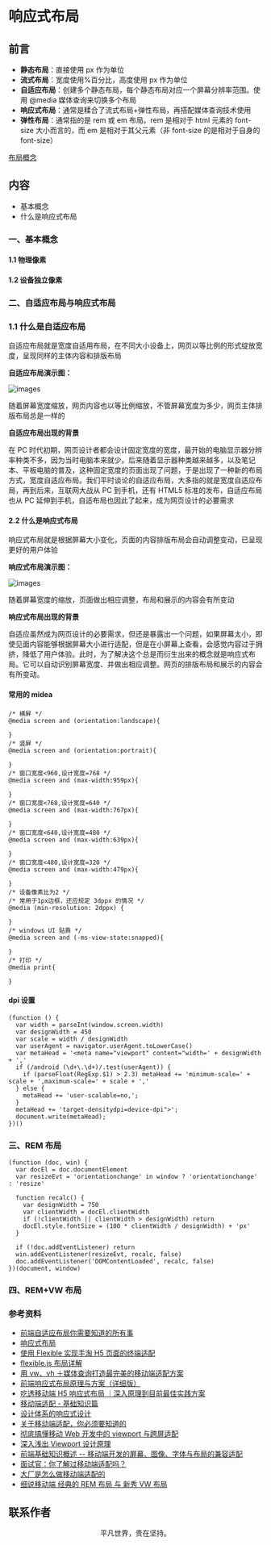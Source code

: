# 响应式布局

## 前言

- **静态布局**：直接使用 px 作为单位
- **流式布局**：宽度使用%百分比，高度使用 px 作为单位
- **自适应布局**：创建多个静态布局，每个静态布局对应一个屏幕分辨率范围。使用 @media 媒体查询来切换多个布局
- **响应式布局**：通常是糅合了流式布局+弹性布局，再搭配媒体查询技术使用
- **弹性布局**：通常指的是 rem 或 em 布局。rem 是相对于 html 元素的 font-size 大小而言的，而 em 是相对于其父元素（非 font-size 的是相对于自身的 font-size）

[布局概念](https://www.cnblogs.com/zhuzhenwei918/p/7147303.html)

## 内容

- 基本概念
- 什么是响应式布局

### 一、基本概念

#### 1.1 物理像素

#### 1.2 设备独立像素

### 二、自适应布局与响应式布局

### 1.1 什么是自适应布局

自适应布局就是宽度自适用布局，在不同大小设备上，网页以等比例的形式绽放宽度，呈现同样的主体内容和排版布局

**自适应布局演示图：**

![images](responsive01.gif)

随着屏幕宽度缩放，网页内容也以等比例缩放，不管屏幕宽度为多少，网页主体排版布局总是一样的

**自适应布局出现的背景**

在 PC 时代初期，网页设计者都会设计固定宽度的宽度，最开始的电脑显示器分辨率种类不多，因为当时电脑本来就少。后来随着显示器种类越来越多，以及笔记本、平板电脑的普及，这种固定宽度的页面出现了问题，于是出现了一种新的布局方式，宽度自适应布局。我们平时谈论的自适应布局，大多指的就是宽度自适应布局，再到后来，互联网大战从 PC 到手机，还有 HTML5 标准的发布，自适应布局也从 PC 延伸到手机，自适布局也因此了起来，成为网页设计的必要需求

#### 2.2 什么是响应式布局

响应式布局就是根据屏幕大小变化，页面的内容排版布局会自动调整变动，已呈现更好的用户体验

**响应式布局演示图：**

![images](responsive02.gif)

随着屏幕宽度的缩放，页面做出相应调整，布局和展示的内容会有所变动

**响应式布局出现的背景**

自适应虽然成为网页设计的必要需求，但还是暴露出一个问题，如果屏幕太小，即使见面内容能够根据屏幕大小进行适配，但是在小屏幕上查看，会感觉内容过于拥挤，降低了用户体验。此时，为了解决这个总是而衍生出来的概念就是响应式布局。它可以自动识别屏幕宽度、并做出相应调整。网页的排版布局和展示的内容会有所变动。

#### 常用的 midea

```
/* 横屏 */
@media screen and (orientation:landscape){

}
/* 竖屏 */
@media screen and (orientation:portrait){

}
/* 窗口宽度<960,设计宽度=768 */
@media screen and (max-width:959px){

}
/* 窗口宽度<768,设计宽度=640 */
@media screen and (max-width:767px){

}
/* 窗口宽度<640,设计宽度=480 */
@media screen and (max-width:639px){

}
/* 窗口宽度<480,设计宽度=320 */
@media screen and (max-width:479px){

}
/* 设备像素比为2 */
/* 常用于1px边框，还应规定 3dppx 的情况 */
@media (min-resolution: 2dppx) {

}
/* windows UI 贴靠 */
@media screen and (-ms-view-state:snapped){

}
/* 打印 */
@media print{

}
```

#### dpi 设置

```
(function () {
  var width = parseInt(window.screen.width)
  var designWidth = 450
  var scale = width / designWidth
  var userAgent = navigator.userAgent.toLowerCase()
  var metaHead = '<meta name="viewport" content="width=' + designWidth + ','
  if (/android (\d+\.\d+)/.test(userAgent)) {
    if (parseFloat(RegExp.$1) > 2.3) metaHead += 'minimum-scale=' + scale + ',maximum-scale=' + scale + ','
  } else {
    metaHead += 'user-scalable=no,';
  }
  metaHead += 'target-densitydpi=device-dpi">';
  document.write(metaHead);
})()
```

### 三、REM 布局

```
(function (doc, win) {
  var docEl = doc.documentElement
  var resizeEvt = 'orientationchange' in window ? 'orientationchange' : 'resize'

  function recalc() {
    var designWidth = 750
    var clientWidth = docEl.clientWidth
    if (!clientWidth || clientWidth > designWidth) return
    docEl.style.fontSize = (100 * clientWidth / designWidth) + 'px'
  }

  if (!doc.addEventListener) return
  win.addEventListener(resizeEvt, recalc, false)
  doc.addEventListener('DOMContentLoaded', recalc, false)
})(document, window)
```

### 四、REM+VW 布局

### 参考资料

- [前端自适应布局你需要知道的所有事](https://mp.weixin.qq.com/s/Z4sxXGxMqdqtPTcNyvRRLA)
- [响应式布局](https://github.com/ljianshu/Blog/issues/38)
- [使用 Flexible 实现手淘 H5 页面的终端适配](https://github.com/amfe/article/issues/17)
- [flexible.js 布局详解](http://caibaojian.com/flexible-js.html)
- [用 vw、vh ＋媒体查询打造最完美的移动端适配方案](https://juejin.im/post/5cf0d8fb6fb9a07ee9585681)
- [前端响应式布局原理与方案（详细版）](https://juejin.im/post/5caaa230e51d452b672f9703)
- [吃透移动端 H5 响应式布局 ｜深入原理到目前最佳实践方案](https://juejin.im/post/5df59139518825123e7af459)
- [移动端适配 - 基础知识篇](https://juejin.im/post/5e36c4fce51d450268661344)
- [设计体系的响应式设计](https://zhuanlan.zhihu.com/p/109781992)
- [关于移动端适配，你必须要知道的](https://juejin.im/post/5cddf289f265da038f77696c)
- [彻底搞懂移动 Web 开发中的 viewport 与跨屏适配](https://mp.weixin.qq.com/s/aaXgFw4isWq1RrHkv75zLA)
- [深入浅出 Viewport 设计原理](https://www.cnblogs.com/onepixel/p/12144364.html)
- [前端基础知识概述 -- 移动端开发的屏幕、图像、字体与布局的兼容适配](https://mp.weixin.qq.com/s/-N6EVSye4n78h5wLTo65OQ)
- [面试官：你了解过移动端适配吗？](https://juejin.im/post/5e6caf55e51d4526ff026a71)
- [大厂是怎么做移动端适配的](https://mp.weixin.qq.com/s/ijLhb5WJwp9q0Ni6IhCIiQ)
- [细说移动端 经典的 REM 布局 与 新秀 VW 布局](https://www.cnblogs.com/imwtr/p/9648233.html)

## 联系作者

<div align="center">
    <p>
        平凡世界，贵在坚持。
    </p>
    <img :src="$withBase('/about/contact.png')" />
</div>
